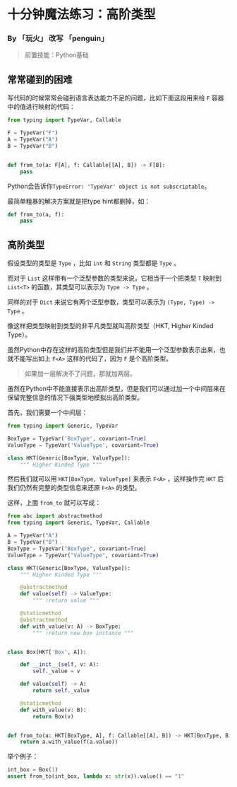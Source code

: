 # 十分钟魔法练习：高阶类型

### By 「玩火」 改写 「penguin」

> 前置技能：Python基础

## 常常碰到的困难

写代码的时候常常会碰到语言表达能力不足的问题，比如下面这段用来给 `F` 容器中的值进行映射的代码：

```python
from typing import TypeVar, Callable

F = TypeVar("F")
A = TypeVar("A")
B = TypeVar("B")


def from_to(a: F[A], f: Callable[[A], B]) -> F[B]:
    pass
```

Python会告诉你`TypeError: 'TypeVar' object is not subscriptable`。

最简单粗暴的解决方案就是把type hint都删掉，如：

```python
def from_to(a, f):
    pass
```

## 高阶类型

假设类型的类型是 `Type` ，比如 `int` 和 `String` 类型都是 `Type` 。

而对于 `List` 这样带有一个泛型参数的类型来说，它相当于一个把类型 `T` 映射到 `List<T>` 的函数，其类型可以表示为 `Type -> Type` 。

同样的对于 `Dict` 来说它有两个泛型参数，类型可以表示为 `(Type, Type) -> Type` 。

像这样把类型映射到类型的非平凡类型就叫高阶类型（HKT, Higher Kinded Type）。

虽然Python中存在这样的高阶类型但是我们并不能用一个泛型参数表示出来，也就不能写出如上 `F<A>` 这样的代码了，因为 `F` 是个高阶类型。

> 如果加一层解决不了问题，那就加两层。

虽然在Python中不能直接表示出高阶类型，但是我们可以通过加一个中间层来在保留完整信息的情况下强类型地模拟出高阶类型。

首先，我们需要一个中间层：

```python
from typing import Generic, TypeVar

BoxType = TypeVar('BoxType', covariant=True)
ValueType = TypeVar('ValueType', covariant=True)

class HKT(Generic[BoxType, ValueType]):
    """ Higher Kinded Type """
```

然后我们就可以用 `HKT[BoxType, ValueType]` 来表示 `F<A>` ，这样操作完 `HKT` 后我们仍然有完整的类型信息来还原 `F<A>` 的类型。

这样，上面 `from_to` 就可以写成：

```python
from abc import abstractmethod
from typing import Generic, TypeVar, Callable

A = TypeVar("A")
B = TypeVar("B")
BoxType = TypeVar("BoxType", covariant=True)
ValueType = TypeVar("ValueType", covariant=True)

class HKT(Generic[BoxType, ValueType]):
    """ Higher Kinded Type """

    @abstractmethod
    def value(self) -> ValueType:
        """ :return value """

    @staticmethod
    @abstractmethod
    def with_value(v: A) -> BoxType:
        """ :return new box instance """


class Box(HKT['Box', A]):

    def __init__(self, v: A):
        self._value = v

    def value(self) -> A:
        return self._value

    @staticmethod
    def with_value(v: B):
        return Box(v)


def from_to(a: HKT[BoxType, A], f: Callable[[A], B]) -> HKT[BoxType, B]:
    return a.with_value(f(a.value))

```

举个例子：

```python
int_box = Box(1)
assert from_to(int_box, lambda x: str(x)).value() == "1"
```
